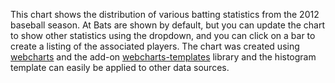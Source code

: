 This chart shows the distribution of various batting statistics from the 2012 baseball season. At Bats are shown by default, but you can update the chart to show other statistics using the dropdown, and you can click on a bar to create a listing of the associated players. The chart was created using [webcharts](https://github.com/RhoInc/Webcharts) and the add-on [webcharts-templates](https://github.com/RhoInc/Webcharts-templates) library and the histogram template can easily be applied to other data sources. 